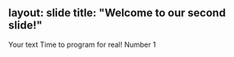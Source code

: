 layout: slide
title: "Welcome to our second slide!"
---
Your text
Time to program for real!
Number 1

